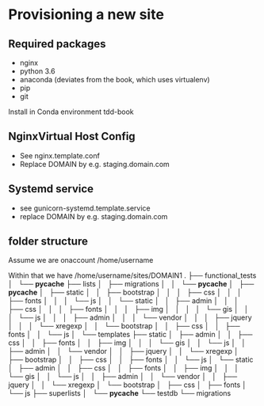 Provisioning a new site
=====

## Required packages

* nginx
* python 3.6
* anaconda (deviates from the book, which uses virtualenv)
* pip
* git

Install in Conda environment tdd-book

## NginxVirtual Host Config
* See nginx.template.conf
* Replace DOMAIN by e.g. staging.domain.com
## Systemd service
* see gunicorn-systemd.template.service
* replace DOMAIN by e.g. staging.domain.com

## folder structure

Assume we are onaccount /home/username 	 	

Within that we have 
/home/username/sites/DOMAIN1
.
├── functional_tests
│   └── __pycache__
├── lists
│   ├── migrations
│   │   └── __pycache__
│   ├── __pycache__
│   ├── static
│   │   ├── bootstrap
│   │   │   ├── css
│   │   │   ├── fonts
│   │   │   └── js
│   │   └── static
│   │       ├── admin
│   │       │   ├── css
│   │       │   ├── fonts
│   │       │   ├── img
│   │       │   │   └── gis
│   │       │   └── js
│   │       │       ├── admin
│   │       │       └── vendor
│   │       │           ├── jquery
│   │       │           └── xregexp
│   │       └── bootstrap
│   │           ├── css
│   │           ├── fonts
│   │           └── js
│   └── templates
├── static
│   ├── admin
│   │   ├── css
│   │   ├── fonts
│   │   ├── img
│   │   │   └── gis
│   │   └── js
│   │       ├── admin
│   │       └── vendor
│   │           ├── jquery
│   │           └── xregexp
│   ├── bootstrap
│   │   ├── css
│   │   ├── fonts
│   │   └── js
│   └── static
│       ├── admin
│       │   ├── css
│       │   ├── fonts
│       │   ├── img
│       │   │   └── gis
│       │   └── js
│       │       ├── admin
│       │       └── vendor
│       │           ├── jquery
│       │           └── xregexp
│       └── bootstrap
│           ├── css
│           ├── fonts
│           └── js
├── superlists
│   └── __pycache__
└── testdb
    └── migrations
